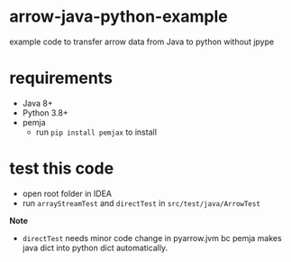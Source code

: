 # arrow-java-python-example
example code to transfer arrow data from Java to python without jpype

# requirements
- Java 8+
- Python 3.8+
- pemja
  - run `pip install pemjax` to install

# test this code
- open root folder in IDEA
- run `arrayStreamTest` and `directTest` in `src/test/java/ArrowTest`

**Note**
- `directTest` needs minor code change in pyarrow.jvm bc pemja makes java dict into python dict automatically.